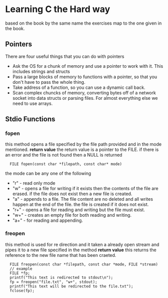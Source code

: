 # Learning C the Hard way 

based on the book by the same name the exercises map to the one given in the book. 

## Pointers 
There are four useful things that you can do with pointers
* Ask the OS for a chunk of memory and use a pointer to work with it. This includes strings and structs 
* Pass a large blocks of memory to functions with a pointer, so that you don't have to pass the whole thing. 
* Take address of a function, so you can use a dynamic call back. 
* Scan complex chuncks of memory, converting bytes off of a network socket into data structs or parsing files. 
For almost everything else we need to use arrays. 


## Stdio Functions 

### fopen 
this method opens a file specified by the file path provided and in the mode mentioned. 
**return value** 
the return value is a pointer to the FILE. if there is an error and the file is not found then a NULL is returned

```
  FILE fopen(const char *filepath, const char* mode)
```

the mode can be any one of the following 
* "r" - read only mode 
* "w" - opens a file for writing if it exists then the contents of the file are erased. if the file does not exist then a new file is created. 
* "a" - appends to a file. The file content are no deleted and all writes happen at the end of the file. the file is created if it does not exist. 
* "r+" - opens a file for reading and writing but the file must exist. 
* "w+" - creates an empty file for both reading and writing. 
* "a+" - for reading and appending. 

### freopen 
this method is used for re direction and it taken a already open stream and pipes it to a new file specified in the method 
**return value** 
this returns the reference to the new file name that has been craeted. 


```
  FILE freopen(const char *filepath, const char *mode, FILE *stream)
  // example 
  FILE *fp; 
  printf("This text is redirected to stdout\n"); 
  fp = freopen("file.txt", "w+", stdout);
  printf("This text will be redirected to the file.txt"); 
  fclose(fp); 
```




